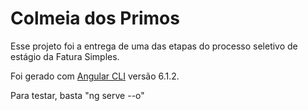 # Colmeia dos Primos

Esse projeto foi a entrega de uma das etapas do processo seletivo de estágio da Fatura Simples.

Foi gerado com [Angular CLI](https://github.com/angular/angular-cli) versão 6.1.2.

Para testar, basta "ng serve --o"
